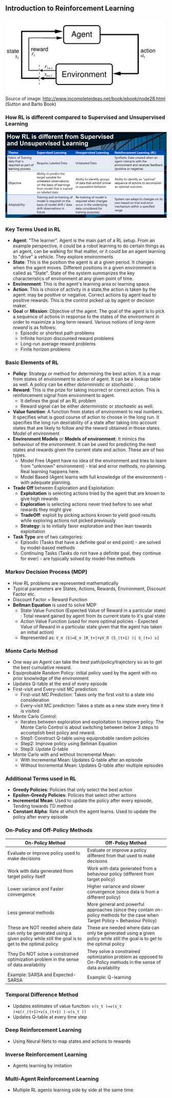 ## Introduction to Reinforcement Learning


![Agent Env Interaction](https://github.com/kkm24132/ReinforcementLearning/blob/main/01_Introduction/AgentEnv_RL.png)

Source of image: http://www.incompleteideas.net/book/ebook/node28.html (Sutton and Barto Book)

### How RL is different compared to Supervised and Unsupervised Learning

![RLvsOthers](https://github.com/kkm24132/ReinforcementLearning/blob/main/01_Introduction/RLvsOthers.png)

### Key Terms Used in RL
- **Agent**: "The learner". Agent is the main part of a RL setup. From an example perspective, it could be a robot learning to do certain things as an agent, can be walking for that matter, or it could be an agent learning to "drive" a vehicle. They explore environments
- **State**: This is the position the agent is at a given period. It changes when the agent moves. Different positions in a given environment is called as "State". State of the system summarizes the key characteristics of environment at any given point of time.
- **Environment**: This is the agent's learning area or learning space.
- **Action**: This is choice of activity in a state,the action is taken by the agent: may be positive or negative. Correct actions by agent lead to positive rewards. This is the control picked up by agent or decision maker.
- **Goal** or **Mission**: Objective of the agent. The goal of the agent is to pick a sequence of actions in response to the states of the environment in order to maximize a long term reward. Various notions of *long-term reward* is as follows:
  - Episodic or shortest path problems
  - Infinite horizon discounted reward problems
  - Long-run average reward problems
  - Finite horizon problems

### Basic Elements of RL
- **Policy**: Strategy or method for determining the best action. It is a map from states of environment to action of agent. It can be a lookup table as well. A policy can be either *deterministic* or *stochastic* .
- **Reward**: This is the prize for taking incorrect or correct action. This is reinforcement signal from environment to agent.
  - It defines the goal of an RL problem
  - Reward signal can be either *deterministic* or *stochastic* as well.
- **Value function**: A function from states of environment to real numbers. It specifies what is good course of action to choose in the long run. It specifies the long run desirability of a state after taking into account states that are likely to follow and the reward obtained in those states.
Model of environment
- **Environment Models** or **Models of environment**: It mimics the behaviour of the environment. It can be used for predicting the next states and rewards given the current state and action. These are of two types.
  - Model Free (Agent have no idea of the environment and tries to learn from "unknown" environment) - trial and error methods, no planning. Real learning happens here.
  - Model Based (Agent learns with full knowledge of the environment) - with adequate planning.
- **Trade Off** between Exploration and Exploitation:
  - **Exploitation** is selecting actions tried by the agent that are known to give high rewards
  - **Exploration** is selecting actions never tried before to see what rewards they might give
  - **TradeOff**: exploit by picking actions known to yield good results while exploring actions not picked previously
  - **Strategy**: is to initially favor exploration and then lean towards exploitation
- **Task Type** are of two categories:
  - Episodic (Tasks that have a definite goal or end point) - are solved by model-based methods
  - Continuing Tasks (Tasks do not have a definite goal, they continue for ever) - are typically solved by model-free methods

### Markov Decision Process (MDP)
- How RL problems are represented mathematically
- Typical parameters are States, Actions, Rewards, Environment, Discount Factor etc.
- Discount Factor = Reward Function
- **Bellman Equation** is used to solve MDP
  - State Value Function (Expected Value of Reward in a particular state) : Total reward gained by agent from its current state to it's goal state
  - Action Value Function (used for more optimal policies - Expected Value of Reward in a particular state given that the agent has taken an initial action)
  - Represented as: ``` V_π (S)=E_π [R_t+|+γV_Π (S_(t+1) )| S_(t=) s] ```

### Monte Carlo Method
- One way an Agent can take the best path/policy/trajectory so as to get the best cumulative reward.
- Equiprobable Random Policy: initial policy used by the agent with no prior knowledge of the environment
- Updates Q-table at the end of every episode
- First-visit and Every-visit MC prediction:
  - First-visit MC Prediction: Takes only the first visit to a state into consideration
  - Every-visit MC prediction: Takes a state as a new state every time it is visited
- Monte Carlo Control:
  - Iterates between exploration and exploitation to improve policy. The Monte Carlo Control is about switching between below 3 steps to accomplish best policy and reward.
  - Step1: Construct Q-table using equiprobable random policies
  - Step2: Improve policy using Bellman Equation
  - Step3: Update Q-table
- Monte Carlo with and without Incremental Mean:
  - With Incremental Mean: Updates Q-table after an episode
  - Without Incremental Mean: Updates Q-table after multiple episodes
 
### Additional Terms used in RL
- **Greedy Policies**: Policies that only select the best action
- **Epsilon-Greedy Policies**: Policies that select other actions
- **Incremental Mean**: Used to update the policy after every episode, Tending towards TD method
- **Constant Alpha**: Rate at which the agent learns. Used to update the policy after every episode

### On-Policy and Off-Policy Methods

On-Policy Method | Off-Policy Method
-----------------|------------------
Evaluate or improve policy used to make decisions | Evaluate or improve a policy different from that used to make decisions
Work with data generated from target policy itself | Work with data generated from a behaviour policy (different from target policy)
Lower variance and Faster convergence | Higher variance and slower convergence (since data is from a different policy)
Less general methods | More general and powerful approaches (since they contain on-policy methods for the case when  Target Policy = Behaviour Policy)
These are NOT needed where data can only be generated using a given policy while still the goal is to get to the optimal policy | These are needed where data can only be generated using a given policy while still the goal is to get to the optimal policy
They Do NOT solve a constrained optimization problem in the sense of data availability | They solve a constrained optimization problem as opposed to On-Policy methods in the sense of data availability
Example: SARSA and Expected-SARSA | Example: Q-learning


### Temporal Difference Method
- Updates estimates of value function: ``` v(s_t )=v(s_t )+α(r_(t+1)+v(s_(t+1) )-v(s_t )) ```
- Updates Q-table at every time step


### Deep Reinforcement Learning
- Using Neural Nets to map states and actions to rewards

### Inverse Reinforcement Learning
- Agents learning by imitation

### Multi-Agent Reinforcement Learning
- Multiple RL agents learning side by side at the same time


